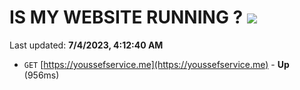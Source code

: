 # IS MY WEBSITE RUNNING ? [![](https://img.shields.io/static/v1?label=Sponsor&message=%E2%9D%A4&logo=GitHub&color=%23fe8e86)](https://github.com/sponsors/<username>)

Last updated: **7/4/2023, 4:12:40 AM**

- `GET` [https://youssefservice.me](https://youssefservice.me) - **Up** (956ms)
